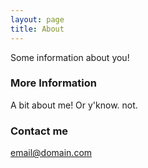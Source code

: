 ```yaml
---
layout: page
title: About
---
```


Some information about you!

### More Information

A bit about me! Or y'know. not.


### Contact me

[email@domain.com](mailto:email@domain.com)
